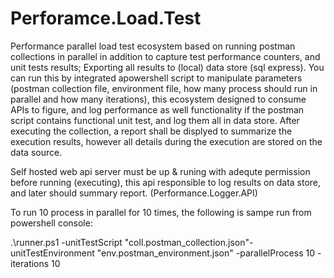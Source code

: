 # Perforamce.Load.Test
Performance parallel load test ecosystem based on running postman collections in parallel in addition to capture test performance counters, and unit tests results; Exporting all results to (local) data store (sql express). You can run this by integrated apowershell script to manipulate parameters (postman collection file, environment file, how many process should run in parallel and how many iterations), this ecosystem designed to consume APIs to figure, and log performance as well functionality if the postman script contains functional unit test, and log them all in data store. After executing the collection, a report shall be displyed to summarize the execution results, however all details during the execution are stored on the data source.

Self hosted web api server must be up & runing with adequte permission before running (executing), this api responsible to log results on data store, and later should summary report. (Performance.Logger.API)

To run 10 process in parallel for 10 times, the following is sampe run from powershell console:

.\runner.ps1 -unitTestScript "coll.postman_collection.json"-unitTestEnvironment "env.postman_environment.json" -parallelProcess 10 -iterations 10
